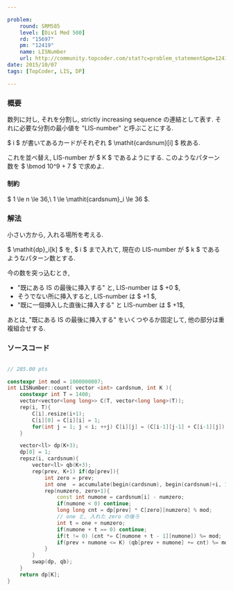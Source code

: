 ```yaml
---

problem:
    round: SRM585
    level: [Div1 Med 500]
    rd: "15697"
    pm: "12419"
    name: LISNumber
    url: http://community.topcoder.com/stat?c=problem_statement&pm=12419&rd=15697
date: 2015/10/07
tags: [TopCoder, LIS, DP]

---
```


### 概要

数列に対し, それを分割し, strictly increasing sequence の連結として表す.
それに必要な分割の最小値を "LIS-number" と呼ぶことにする.

$ i $ が書いてあるカードがそれぞれ $ \mathit{cardsnum}[i] $ 枚ある.

これを並べ替え, LIS-number が $ K $ であるようにする.
このようなパターン数を $ \bmod 10^9 + 7 $ で求めよ.

#### 制約

$ 1 \le n \le 36,\ 1 \le \mathit{cardsnum}_i \le 36 $.

### 解法

小さい方から, 入れる場所を考える.

$ \mathit{dp}_i[k] $ を, $ i $ まで入れて, 現在の LIS-number が $ k $ であるようなパターン数とする.

今の数を突っ込むとき,

- "既にある IS の最後に挿入する" と, LIS-number は $ +0 $,
- そうでない所に挿入すると, LIS-number は $ +1 $,
- "既に一個挿入した直後に挿入する" と LIS-number は $ +1$,

あとは, "既にある IS の最後に挿入する" をいくつやるか固定して, 他の部分は重複組合せする.

### ソースコード

~~~ cpp

// 285.00 pts

constexpr int mod = 1000000007;
int LISNumber::count( vector <int> cardsnum, int K ){
    constexpr int T = 1400;
    vector<vector<long long>> C(T, vector<long long>(T));
    rep(i, T){
        C[i].resize(i+1);
        C[i][0] = C[i][i] = 1;
        for(int j = 1; j < i; ++j) C[i][j] = (C[i-1][j-1] + C[i-1][j]) % mod;
    }

    vector<ll> dp(K+3);
    dp[0] = 1;
    repsz(i, cardsnum){
        vector<ll> qb(K+3);
        rep(prev, K+1) if(dp[prev]){
            int zero = prev;
            int one  = accumulate(begin(cardsnum), begin(cardsnum)+i, 1) - zero;
            rep(numzero, zero+1){
                const int numone = cardsnum[i] - numzero;
                if(numone < 0) continue;
                long long cnt = dp[prev] * C[zero][numzero] % mod;
                // one と, 入れた zero の後ろ
                int t = one + numzero;
                if(numone + t == 0) continue;
                if(t != 0) (cnt *= C[numone + t - 1][numone]) %= mod;
                if(prev + numone <= K) (qb[prev + numone] += cnt) %= mod;
            }
        }
        swap(dp, qb);
    }
    return dp[K];
}
~~~

